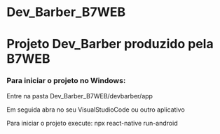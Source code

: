 # Dev_Barber_B7WEB
 
 <h1>Projeto Dev_Barber produzido pela B7WEB</h1>

 <h3>Para iniciar o projeto no Windows:</h3>
 <p>Entre na pasta Dev_Barber_B7WEB/devbarber/app</p>
 <p>Em seguida abra no seu VisualStudioCode ou outro aplicativo</p>
 <p>Para iniciar o projeto execute: npx react-native run-android</p>
 
